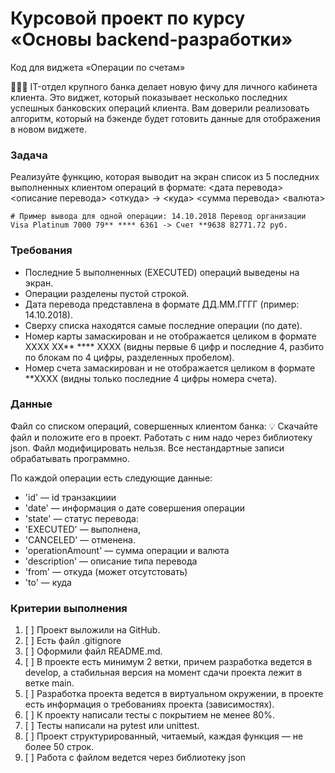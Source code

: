 # Курсовой проект по курсу «Основы backend-разработки»

Код для виджета «Операции по счетам»

👨🏻‍💻 IT-отдел крупного банка делает новую фичу для личного кабинета клиента. Это виджет, который показывает несколько последних успешных банковских операций клиента. Вам доверили реализовать алгоритм, который на бэкенде будет готовить данные для отображения в новом виджете.

### Задача

Реализуйте функцию, которая выводит на экран список из 5 последних выполненных клиентом операций в формате: <дата перевода> <описание перевода> <откуда> -> <куда> <сумма перевода> <валюта>

`# Пример вывода для одной операции:
14.10.2018 Перевод организации
Visa Platinum 7000 79** **** 6361 -> Счет **9638
82771.72 руб.
​`

### Требования

* Последние 5 выполненных (EXECUTED) операций выведены на экран.
* Операции разделены пустой строкой.
* Дата перевода представлена в формате ДД.ММ.ГГГГ (пример: 14.10.2018).
* Сверху списка находятся самые последние операции (по дате).
* Номер карты замаскирован и не отображается целиком в формате XXXX XX** **** XXXX (видны первые 6 цифр и последние 4, разбито по блокам по 4 цифры, разделенных пробелом).
* Номер счета замаскирован и не отображается целиком в формате **XXXX (видны только последние 4 цифры номера счета).

### Данные

Файл со списком операций, совершенных клиентом банка: 💡 Скачайте файл и положите его в проект. Работать с ним надо через библиотеку json. Файл модифицировать нельзя. Все нестандартные записи обрабатывать программно.

По каждой операции есть следующие данные:

* 'id' — id транзакциии
* 'date' — информация о дате совершения операции
* 'state' — статус перевода:
* 'EXECUTED' — выполнена,
* 'CANCELED' — отменена.
* 'operationAmount' — сумма операции и валюта
* 'description' — описание типа перевода
* 'from' — откуда (может отсутстовать)
* 'to' — куда

### Критерии выполнения

1. [ ] Проект выложили на GitHub.
2. [ ] Есть файл .gitignore
3. [ ] Оформили файл README.md.
4. [ ] В проекте есть минимум 2 ветки, причем разработка ведется в develop, а стабильная версия на момент сдачи проекта лежит в ветке main.
5. [ ] Разработка проекта ведется в виртуальном окружении, в проекте есть информация о требованиях проекта (зависимостях).
6. [ ] К проекту написали тесты с покрытием не менее 80%.
7. [ ] Тесты написали на pytest или unittest.
8. [ ] Проект структурированный, читаемый, каждая функция — не более 50 строк.
9. [ ] Работа с файлом ведется через библиотеку json